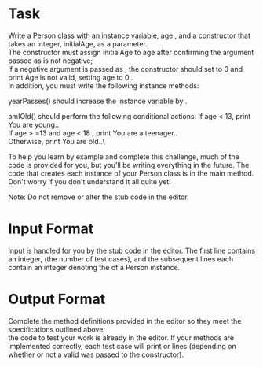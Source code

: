 # Task
Write a Person class with an instance variable, age , and a constructor that takes an integer, initialAge, as a parameter.\
The constructor must assign initialAge to age after confirming the argument passed as  is not negative;\
if a negative argument is passed as , the constructor should set to 0 and print Age is not valid,
setting age to 0..\
In addition, you must write the following instance methods:

yearPasses() 
	should increase the  instance variable by .

amIOld() 
	should perform the following conditional actions:
	If age < 13, print You are young..\
If age > =13 and age < 18 , print You are a teenager..\
Otherwise, print You are old..\

To help you learn by example and complete this challenge, much of the code is provided for you, 
but you'll be writing everything in the future. The code that creates each instance of your Person class is in the main method.
Don't worry if you don't understand it all quite yet!

Note: Do not remove or alter the stub code in the editor.

# Input Format

Input is handled for you by the stub code in the editor.
The first line contains an integer,  (the number of test cases), and the  subsequent lines each contain an integer denoting the  of a Person instance.

# Output Format

Complete the method definitions provided in the editor so they meet the specifications outlined above;\
the code to test your work is already in the editor. 
If your methods are implemented correctly, each test case will print  or  lines (depending on whether or not a valid  was passed to the constructor).
